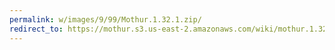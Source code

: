 ```yaml
---
permalink: w/images/9/99/Mothur.1.32.1.zip/
redirect_to: https://mothur.s3.us-east-2.amazonaws.com/wiki/mothur.1.32.1.zip
---
```


